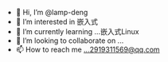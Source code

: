 - 👋 Hi, I’m @lamp-deng
- 👀 I’m interested in 嵌入式
- 🌱 I’m currently learning ...嵌入式Linux
- 💞️ I’m looking to collaborate on ...
- 📫 How to reach me ...2919311569@qq.com

<!---
lamp-deng/lamp-deng is a ✨ special ✨ repository because its `README.md` (this file) appears on your GitHub profile.
You can click the Preview link to take a look at your changes.
--->
